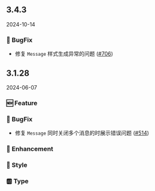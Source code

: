 ## 3.4.3
2024-10-14

### 🐞 BugFix

- 修复 `Message` 样式生成异常的问题 ([#706](https://github.com/sheinsight/shineout-next/pull/706))

## 3.1.28
2024-06-07

### 🆕 Feature

### 🐞 BugFix

- 修复 `Message` 同时关闭多个消息的时展示错误问题 ([#514](https://github.com/sheinsight/shineout-next/pull/514))

### 💎 Enhancement

### 💅 Style

### 🆎 Type




